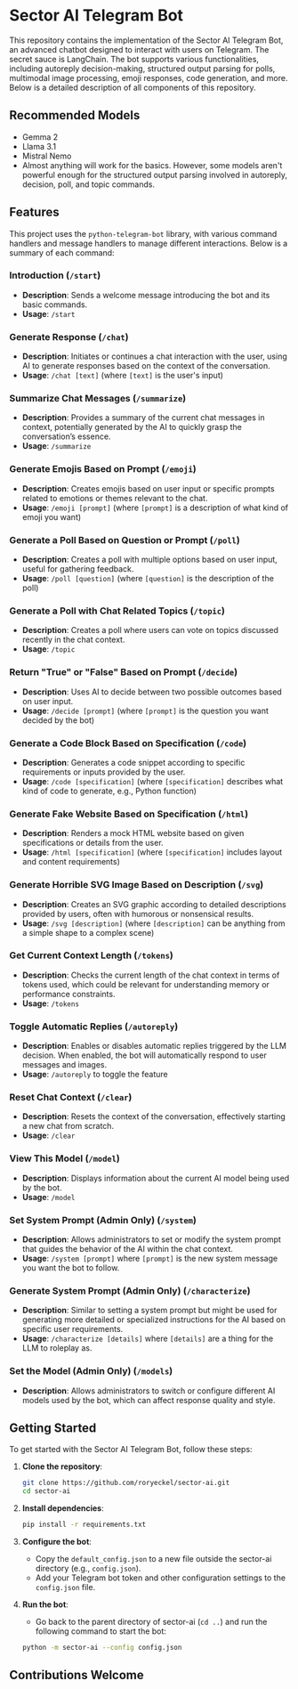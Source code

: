 # Sector AI Telegram Bot

This repository contains the implementation of the Sector AI Telegram Bot, an advanced chatbot designed to interact with users on Telegram. The secret sauce is LangChain. The bot supports various functionalities, including autoreply decision-making, structured output parsing for polls, multimodal image processing, emoji responses, code generation, and more. Below is a detailed description of all components of this repository.

## Recommended Models
- Gemma 2
- Llama 3.1
- Mistral Nemo
- Almost anything will work for the basics. However, some models aren't powerful enough for the structured output parsing involved in autoreply, decision, poll, and topic commands.

## Features

This project uses the `python-telegram-bot` library, with various command handlers and message handlers to manage different interactions. Below is a summary of each command:

### Introduction (`/start`)
- **Description**: Sends a welcome message introducing the bot and its basic commands.
- **Usage**: `/start`

### Generate Response (`/chat`)
- **Description**: Initiates or continues a chat interaction with the user, using AI to generate responses based on the context of the conversation.
- **Usage**: `/chat [text]` (where `[text]` is the user's input)

### Summarize Chat Messages (`/summarize`)
- **Description**: Provides a summary of the current chat messages in context, potentially generated by the AI to quickly grasp the conversation’s essence.
- **Usage**: `/summarize`

### Generate Emojis Based on Prompt (`/emoji`)
- **Description**: Creates emojis based on user input or specific prompts related to emotions or themes relevant to the chat.
- **Usage**: `/emoji [prompt]` (where `[prompt]` is a description of what kind of emoji you want)

### Generate a Poll Based on Question or Prompt (`/poll`)
- **Description**: Creates a poll with multiple options based on user input, useful for gathering feedback.
- **Usage**: `/poll [question]` (where `[question]` is the description of the poll)

### Generate a Poll with Chat Related Topics (`/topic`)
- **Description**: Creates a poll where users can vote on topics discussed recently in the chat context.
- **Usage**: `/topic`

### Return "True" or "False" Based on Prompt (`/decide`)
- **Description**: Uses AI to decide between two possible outcomes based on user input.
- **Usage**: `/decide [prompt]` (where `[prompt]` is the question you want decided by the bot)

### Generate a Code Block Based on Specification (`/code`)
- **Description**: Generates a code snippet according to specific requirements or inputs provided by the user.
- **Usage**: `/code [specification]` (where `[specification]` describes what kind of code to generate, e.g., Python function)

### Generate Fake Website Based on Specification (`/html`)
- **Description**: Renders a mock HTML website based on given specifications or details from the user.
- **Usage**: `/html [specification]` (where `[specification]` includes layout and content requirements)

### Generate Horrible SVG Image Based on Description (`/svg`)
- **Description**: Creates an SVG graphic according to detailed descriptions provided by users, often with humorous or nonsensical results.
- **Usage**: `/svg [description]` (where `[description]` can be anything from a simple shape to a complex scene)

### Get Current Context Length (`/tokens`)
- **Description**: Checks the current length of the chat context in terms of tokens used, which could be relevant for understanding memory or performance constraints.
- **Usage**: `/tokens`

### Toggle Automatic Replies (`/autoreply`)
- **Description**: Enables or disables automatic replies triggered by the LLM decision. When enabled, the bot will automatically respond to user messages and images.
- **Usage**: `/autoreply` to toggle the feature

### Reset Chat Context (`/clear`)
- **Description**: Resets the context of the conversation, effectively starting a new chat from scratch.
- **Usage**: `/clear`

### View This Model (`/model`)
- **Description**: Displays information about the current AI model being used by the bot.
- **Usage**: `/model`

### Set System Prompt (Admin Only) (`/system`)
- **Description**: Allows administrators to set or modify the system prompt that guides the behavior of the AI within the chat context.
- **Usage**: `/system [prompt]` where `[prompt]` is the new system message you want the bot to follow.

### Generate System Prompt (Admin Only) (`/characterize`)
- **Description**: Similar to setting a system prompt but might be used for generating more detailed or specialized instructions for the AI based on specific user requirements.
- **Usage**: `/characterize [details]` where `[details]` are a thing for the LLM to roleplay as.

### Set the Model (Admin Only) (`/models`)
- **Description**: Allows administrators to switch or configure different AI models used by the bot, which can affect response quality and style.

## Getting Started

To get started with the Sector AI Telegram Bot, follow these steps:

1. **Clone the repository**:
    ```sh
    git clone https://github.com/roryeckel/sector-ai.git
    cd sector-ai
    ```

2. **Install dependencies**:
    ```sh
    pip install -r requirements.txt
    ```

3. **Configure the bot**:
    - Copy the `default_config.json` to a new file outside the sector-ai directory (e.g., `config.json`).
    - Add your Telegram bot token and other configuration settings to the `config.json` file.

4. **Run the bot**:
    - Go back to the parent directory of sector-ai (```cd ..```) and run the following command to start the bot:
    ```sh
    python -m sector-ai --config config.json
    ```
## Contributions Welcome
